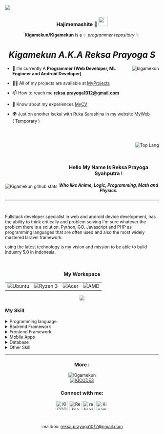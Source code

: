 
<img src="https://i.imgur.com/v8inL2E.png">

<center>

### Hajimemashite :fox_face: <img src="https://raw.githubusercontent.com/MartinHeinz/MartinHeinz/master/wave.gif" width="30px">
**Kigamekun/Kigamekun** is a ✨ _programmer repository_ ✨  



# **_Kigamekun A.K.A Reksa Prayoga S_**

</center>

 <p><img align="right" src="https://github-readme-stats.vercel.app/api/top-langs/?username=Kigamekun&theme=tokyonight&layout=compact&langs_count=10" alt="kigamekun" /></p>

- 🌱 I’m currently A **Programmer (Web Developer, ML Engineer and Android Developer)**

- 👨‍💻 All of my projects are available at [MyProjects](https://thunderous-strudel-a3a041.netlify.app/projects)

- 📫 How to reach me **reksa.prayoga1012@gmail.com**

- 📄 Know about my experiences [MyCV](https://thunderous-strudel-a3a041.netlify.app/assets/file/CVREKSAPRAYOGAS(ENG).pdf)

- 🌍 Just on another Isekai with Ruka Sarashina in my website [MyWeb](https://thunderous-strudel-a3a041.netlify.app)  
( Temporary )


<br>
<br>
<p align="right"><img src="https://github-readme-stats.vercel.app/api/top-langs/?username=Kigamekun&theme=tokyonight" alt="Top Lang">
<img align="left" style="margin-top:135px;" src="https://github-readme-stats.vercel.app/api?username=Kigamekun&show_icons=true&theme=tokyonight" alt="Kigamekun github stats">
</p>


<br>
<center>


### Hello My Name Is Reksa Prayoga Syahputra !

##### Who like Anime, Logic, Programming, Math and Physics.

</center>

<hr>



<br>

Fullstack developer specialist in web and android device development, has the ability to think critically and problem solving I'm sure whatever the problem there is a solution.
Python, GO, Javascript and PHP as programming languages ​​that are often used and also the most widely mastered laravel framework.

using the latest technology is my vision and mission to be able to build industry 5.0 in Indonesia.

<br>

<div align="center">
<h3 align="center">My Workspace</h3>
 <center>

<table align="center" style="border:none;">
 <tr style="border:none;">
  <td style="border:none;">
 <img src="https://img.shields.io/badge/Ubuntu-E95420?style=for-the-badge&logo=ubuntu&logoColor=white" alt="Ubuntu">
   </td>
    <td style="border:none;"> 
 <img src="https://img.shields.io/badge/AMD-Ryzen_3_3250U-ED1C24?style=for-the-badge&logo=amd&logoColor=white" alt="Ryzen 3">
     </td>
      <td style="border:none;">
 <img src="https://img.shields.io/badge/linux-ACER_Aspire_3-0078D6?style=for-the-badge&logo=linux&logoColor=white" alt="Acer">
      </td>
       <td style="border:none;">
 <img src="https://img.shields.io/badge/AMD-Radeon_Vega_7-ED1C24?style=for-the-badge&logo=amd&logoColor=white" alt="AMD">
        </td>
</tr>
</table>
 <p align="center"> <img align="center" src="https://github-readme-streak-stats.herokuapp.com?user=KIGAMEKUN&theme=tokyonight" /> <br> </p>
   </center>
</div>

### My Skill 

<details>
 
<summary>Programming language</summary>

> ![image](https://img.shields.io/badge/Python-3776AB?style=for-the-badge&logo=python&logoColor=white)

> ![image](https://img.shields.io/badge/PHP-777BB4?style=for-the-badge&logo=php&logoColor=white)

> ![image](https://img.shields.io/badge/JavaScript-323330?style=for-the-badge&logo=javascript&logoColor=F7DF1E)

> ![image](https://img.shields.io/badge/Java-ED8B00?style=for-the-badge&logo=java&logoColor=white)

> ![image](https://img.shields.io/badge/C%2B%2B-00599C?style=for-the-badge&logo=c%2B%2B&logoColor=white)

> ![image](https://img.shields.io/badge/C%23-239120?style=for-the-badge&logo=c-sharp&logoColor=white)

> ![image](https://img.shields.io/badge/C-00599C?style=for-the-badge&logo=c&logoColor=white)

> ![image](https://img.shields.io/badge/Go-00ADD8?style=for-the-badge&logo=go&logoColor=white)

> ![image](https://img.shields.io/badge/Dart-0175C2?style=for-the-badge&logo=dart&logoColor=white)

</details>


<details>

<summary>Backend Framework</summary>

> ![image](https://img.shields.io/badge/Django-092E20?style=for-the-badge&logo=django&logoColor=white)

> ![image](https://img.shields.io/badge/Node.js-43853D?style=for-the-badge&logo=node.js&logoColor=white)

> ![image](https://img.shields.io/badge/Express.js-404D59?style=for-the-badge)

> ![image](https://img.shields.io/badge/Laravel-FF2D20?style=for-the-badge&logo=laravel&logoColor=white)

> ![image](https://img.shields.io/badge/Flask-000000?style=for-the-badge&logo=flask&logoColor=white)

> ![image](https://img.shields.io/badge/Codeigniter-EF4223?style=for-the-badge&logo=codeigniter&logoColor=white)

</details>


<details>

<summary>Frontend Framework</summary>

> ![image](https://img.shields.io/badge/Tailwind_CSS-38B2AC?style=for-the-badge&logo=tailwind-css&logoColor=white)


> ![image](https://img.shields.io/badge/Bootstrap-563D7C?style=for-the-badge&logo=bootstrap&logoColor=white)


</details>


<details>

<summary>Mobile Apps</summary>

> ![image](https://img.shields.io/badge/Flutter-02569B?style=for-the-badge&logo=flutter&logoColor=white)


</details>




<details>

<summary>Database</summary>

> ![image](https://img.shields.io/badge/MySQL-00000F?style=for-the-badge&logo=mysql&logoColor=white)

> ![image](https://img.shields.io/badge/SQLite-07405E?style=for-the-badge&logo=sqlite&logoColor=white)

</details>

<details>

<summary>Other Skill</summary>

> ![image](https://img.shields.io/badge/HTML-239120?style=for-the-badge&logo=html5&logoColor=white)

> ![image](https://img.shields.io/badge/HTML5-E34F26?style=for-the-badge&logo=html5&logoColor=white)

> ![image](https://img.shields.io/badge/CSS-239120?&style=for-the-badge&logo=css3&logoColor=white)

> ![image](https://img.shields.io/badge/CSS3-1572B6?style=for-the-badge&logo=css3&logoColor=white)

> ![image](https://img.shields.io/badge/Unity-100000?style=for-the-badge&logo=unity&logoColor=white)

> ![image](https://img.shields.io/badge/Amazon_AWS-232F3E?style=for-the-badge&logo=amazon-aws&logoColor=white)

> ![image](https://img.shields.io/badge/Git-F05032?style=for-the-badge&logo=git&logoColor=white)

> ![image](https://img.shields.io/badge/Microsoft_Office-D83B01?style=for-the-badge&logo=microsoft-office&logoColor=white)

</details>

<hr>

<h3 align="center">More :</h3>
<p align="center">
<img src="https://komarev.com/ghpvc/?username=Kigamekun&label=Profile%20views&color=0e75b6&style=flat" alt="Kigamekun" /> <a href="https://twitter.com/KICODE3" target="blank"> <br> <img src="https://img.shields.io/twitter/follow/KICODE3?logo=twitter&style=for-the-badge" alt="KICODE3" /></a></p>
</p>


<h3 align="center">Connect with me:</h3>
<p align="center">
<a href="https://twitter.com/KICODE3" target="blank"><img align="center" src="https://raw.githubusercontent.com/rahuldkjain/github-profile-readme-generator/master/src/images/icons/Social/twitter.svg" alt="KICODE3" height="30" width="40" /></a>
<a href="https://www.linkedin.com/in/reksa-prayoga-syahputra" target="blank"><img align="center" src="https://raw.githubusercontent.com/rahuldkjain/github-profile-readme-generator/master/src/images/icons/Social/linked-in-alt.svg" alt="Reksa Prayoga Syahputra" height="30" width="40" /></a>
<a href="https://instagram.com/reksaaa___" target="blank"><img align="center" src="https://raw.githubusercontent.com/rahuldkjain/github-profile-readme-generator/master/src/images/icons/Social/instagram.svg" alt="reksaaa___" height="30" width="40" /></a>
<a href="https://www.youtube.com/c/KigameKun" target="blank"><img align="center" src="https://raw.githubusercontent.com/rahuldkjain/github-profile-readme-generator/master/src/images/icons/Social/youtube.svg" alt="KigameKun" height="30" width="40" /></a>
</p>

<br>

<p align="center">
:mailbox: <a href="">reksa.prayoga1012@gmail.com</a>
</p>
